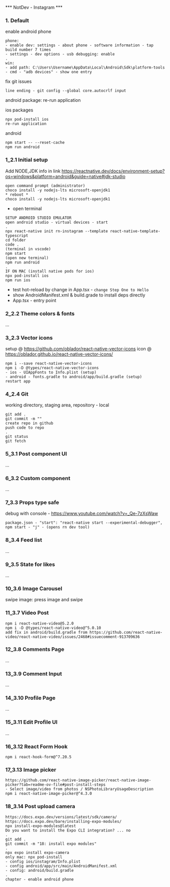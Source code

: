 *** NotDev - Instagram ***

### 1. Default

enable android phone
```
phone:
- enable dev: settings - about phone - software information - tap build number 7 times
- settings - dev options - usb debugging: enable
.
win:
- add path: C:\Users\Username\AppData\Local\Android\Sdk\platform-tools
- cmd - "adb devices" - show one entry
```

fix git issues
```
line ending - git config --global core.autocrlf input
```

android package: re-run application

ios packages
```
npx pod-install ios
re-run application
```

android
```
npm start -- --reset-cache
npm run android
```

### 1_2.1 Initial setup

Add NODE,JDK info in link
https://reactnative.dev/docs/environment-setup?os=windows&platform=android&guide=native#jdk-studio

```
open command prompt (administrator)
choco install -y nodejs-lts microsoft-openjdk1
* reboot * 
choco install -y nodejs-lts microsoft-openjdk1
```

* open terminal
```
SETUP ANDROID STUDIO EMULATOR
open android studio - virtual devices - start
.
npx react-native init rn-instagram --template react-native-template-typescript
cd folder
code .
(terminal in vscode)
npm start
(open new terminal)
npm run android
.
IF ON MAC (install native pods for ios)
npx pod-install ios 
npm run ios
```

* test hot-reload by change in App.tsx - `change Step One to Hello`
* show AndroidManifest.xml & build.grade to install deps directly
* App.tsx - entry point

### 2_2.2 Theme colors & fonts

...

### 3_2.3 Vector icons

setup @ https://github.com/oblador/react-native-vector-icons
icon @ https://oblador.github.io/react-native-vector-icons/
```
npm i --save react-native-vector-icons
npm i -D @types/react-native-vector-icons
- ios - UIAppFonts to Info.plist (setup)
- android - fonts.gradle to android/app/build.gradle (setup)
restart app
```

### 4_2.4 Git

working directory, staging area, repository - local
```
git add .
git commit -m ""
create repo in github
push code to repo
.
git status
git fetch
```

### 5_3.1 Post component UI

...

### 6_3.2 Custom component

...

### 7_3.3 Props type safe

debug with console - https://www.youtube.com/watch?v=_Qe-7zXsWaw
```
package.json - "start": "react-native start --experimental-debugger",
npm start - "j" - (opens rn dev tool)
```

### 8_3.4 Feed list

...

### 9_3.5 State for likes

...

### 10_3.6 Image Carousel

swipe image: press image and swipe

### 11_3.7 Video Post

```
npm i react-native-video@5.2.0
npm i -D @types/react-native-video@^5.0.10
add fix in android/build.gradle from https://github.com/react-native-video/react-native-video/issues/2468#issuecomment-913709636
```

### 12_3.8 Comments Page

...

### 13_3.9 Comment Input

...

### 14_3.10 Profile Page

...

### 15_3.11 Edit Profile UI

...

### 16_3.12 React Form Hook

`npm i react-hook-form@^7.20.5`

### 17_3.13 Image picker

```
https://github.com/react-native-image-picker/react-native-image-picker?tab=readme-ov-file#post-install-steps
- Select image/video from photos / NSPhotoLibraryUsageDescription
npm i react-native-image-picker@^4.3.0
```

### 18_3.14 Post upload camera

```
https://docs.expo.dev/versions/latest/sdk/camera/
https://docs.expo.dev/bare/installing-expo-modules/
npx install-expo-modules@latest
Do you want to install the Expo CLI integration? ... no
.
git add .
git commit -m "18: install expo modules"
.
npx expo install expo-camera
only mac: npx pod-install
- config ios/instagram/Info.plist
- config android/app/src/main/AndroidManifest.xml
- config: android/build.gradle
.
chapter - enable android phone
```
